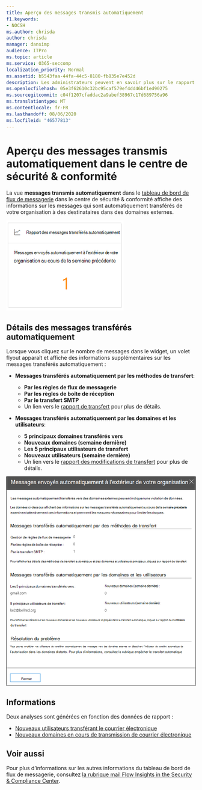 ```yaml
---
title: Aperçu des messages transmis automatiquement
f1.keywords:
- NOCSH
ms.author: chrisda
author: chrisda
manager: dansimp
audience: ITPro
ms.topic: article
ms.service: O365-seccomp
localization_priority: Normal
ms.assetid: b5543faa-44fa-44c5-8180-fb835e7e452d
description: Les administrateurs peuvent en savoir plus sur le rapport de messages transférés automatiquement dans le tableau de bord de flux de messagerie dans le centre de sécurité & conformité.
ms.openlocfilehash: 05e3f62610c32bc95caf579ef4dd46bf1ed90275
ms.sourcegitcommit: c04f1207cfaddac2a9abef38967c17d689756a96
ms.translationtype: MT
ms.contentlocale: fr-FR
ms.lasthandoff: 08/06/2020
ms.locfileid: "46577813"
---
```

# <a name="auto-forwarded-messages-insight-in-the-security--compliance-center"></a>Aperçu des messages transmis automatiquement dans le centre de sécurité & conformité

La vue **messages transmis automatiquement** dans le [tableau de bord de flux de messagerie](mail-flow-insights-v2.md) dans le centre de sécurité & conformité affiche des informations sur les messages qui sont automatiquement transférés de votre organisation à des destinataires dans des domaines externes.

![Widget messages transférés automatiquement dans le centre de sécurité & conformité](../../media/mfi-auto-forwarded-messages.png)

## <a name="auto-forwarded-messages-details"></a>Détails des messages transférés automatiquement

Lorsque vous cliquez sur le nombre de messages dans le widget, un volet flyout apparaît et affiche des informations supplémentaires sur les messages transférés automatiquement :

- **Messages transférés automatiquement par les méthodes de transfert**:

  - **Par les règles de flux de messagerie**
  - **Par les règles de boîte de réception**
  - **Par le transfert SMTP**
  - Un lien vers le [rapport de transfert](view-mail-flow-reports.md#forwarding-report) pour plus de détails.

- **Messages transférés automatiquement par les domaines et les utilisateurs**:

  - **5 principaux domaines transférés vers**
  - **Nouveaux domaines (semaine dernière)**
  - **Les 5 principaux utilisateurs de transfert**
  - **Nouveaux utilisateurs (semaine dernière)**
  - Un lien vers le [rapport des modifications de transfert](mfi-new-users-forwarding-email.md#forwarding-modifications-report) pour plus de détails.

![Fenêtre mobile des détails pour le rapport de messages transférés automatiquement dans le centre de sécurité & conformité](../../media/mfi-auto-forwarded-messages-details.png)

## <a name="insights"></a>Informations

Deux analyses sont générées en fonction des données de rapport :

- [Nouveaux utilisateurs transférant le courrier électronique](mfi-new-users-forwarding-email.md)
- [Nouveaux domaines en cours de transmission de courrier électronique](mfi-new-domains-being-forwarded-email.md)

## <a name="see-also"></a>Voir aussi

Pour plus d’informations sur les autres informations du tableau de bord de flux de messagerie, consultez [la rubrique mail Flow Insights in the Security & Compliance Center](mail-flow-insights-v2.md).
